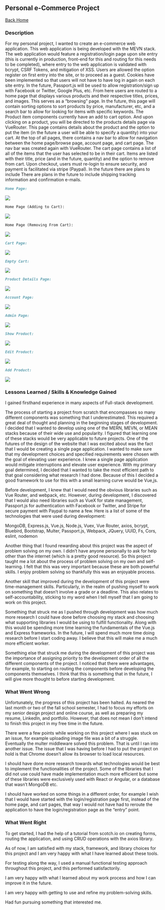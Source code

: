 ## Personal e-Commerce Project

[Back Home](README.md)

### Description

For my personal project, I wanted to create an e-commerce web application. This web application is being developed with the MEVN stack. The web application would feature a registration/login page upon site entry (this is currently in production, front-end for this and routing for this needs to be completed), where entry to the web application is validated with bcrypt, CSRF Tokens, and mitigation of XSS. Users are allowed the option register on first entry into the site, or to proceed as a guest. Cookies have been implemented so that users will not have to have log in again on each site entry. In the future, Passport.js will be used to allow registration/sign up with Facebook or Twitter, Google Plus, etc. From here users are routed to a home page that displays various products and their respective titles, prices, and images. This serves as a “browsing” page. In the future, this page will contain sorting options to sort products by price, manufacturer, etc, and a search bar to allow for looking for items with specific keywords. The Product item components currently have an add to cart option. And upon clicking on a product, you will be directed to the products details page via VueRouter. This page contains details about the product and the option to put the item (in the future a user will be able to specify a quantity) into your cart. At the top of all pages, there contains a nav bar to allow for navigation between the home page/browse page, account page, and cart page. The nav bar was created again with VueRouter. The cart page contains a list of all of the items that the user has selected to be in their cart. Items are listed with their title, price (and in the future, quantity) and the option to remove from cart. Upon checkout, users must re-login to ensure security, and payment is facilitated via stripe (Paypal). In the future there are plans to include There are plans in the future to include shipping tracking information and confirmation e-mails.

```markdown
Home Page:
```
![](MEVN_estore_pics/homepage.PNG)


```markdown
Home Page (Adding to Cart):
```
![](MEVN_estore_pics/homepage_addtocart.PNG)


```markdown
Home Page (Removing From Cart):
```
![](MEVN_estore_pics/homepage_removecart.PNG)


```markdown
Cart Page:
```
![](MEVN_estore_pics/cartpage.PNG)

```markdown
Empty Cart:
```
![](MEVN_estore_pics/emptycart.PNG)

```markdown
Product Details Page:
```
![](MEVN_estore_pics/product_details.PNG)


```markdown
Account Page:
```
![](MEVN_estore_pics/account.PNG)


```markdown
Admin Page:
```
![](MEVN_estore_pics/admin.PNG)


```markdown
Show Product:
```
![](MEVN_estore_pics/showproduct.PNG)

```markdown
Edit Product:
```
![](MEVN_estore_pics/editproduct.PNG)

```markdown
Add Product:
```
![](MEVN_estore_pics/addproduct.PNG)



### Lessons Learned / Skills & Knowledge Gained

I gained firsthand experience in many aspects of Full-stack development. 

The process of starting a project from scratch that encompasses so many different components was something that I underestimated. This required a great deal of thought and planning in the beginning stages of development. I decided that I wanted to develop using one of the MERN, MEVN, or MEAN stacks because of their wide use and popularity. I figured that learning one of these stacks would be very applicable to future projects. One of the futures of the design of the website that I was excited about was the fact that I would be creating a single page application. I wanted to make sure that my development choices and specified requirements were chosen with the goal of elevating user experience. I knew a single page application would mitigate interruptions and elevate user experience. With my primary goal determined, I decided that I wanted to take the most efficient path to that goal considering what research I had done. Because of this I decided a good framework to use for this with a small learning curve would be Vue,js.

Before development, I knew that I would need the obvious libraries such as Vue Router, and webpack, etc. However, during development, I discovered that I would also need libraries such as VueX for state management, Passport.js for authentication with Facebook or Twitter, and Stripe for secure payment with Paypal to name a few. Here is a list of some of the technologies that were used during development:

MongoDB, Express.js, Vue.js, Node.js, Vuex, Vue Router, axios, bcrypt, Bluebird, Bootstrap, Multer, Passport.js, Webpack, JQuery, UUID, Fs, Cors, eslint, nodemon

Another thing that I found rewarding about this project was the aspect of problem solving on my own. I didn’t have anyone personally to ask for help other than the internet (which is a pretty good resource). So this project taught me a lot about the process of problem solving on my own and self-learning. I felt that this was very important because these are both powerful skills. I enjoy problem solving so thankfully this was an enjoyable process.

Another skill that improved during the development of this project were time-management skills. Particularly, in the realm of pushing myself to work on something that doesn’t involve a grade or a deadline. This also relates to self-accountability, sticking to my word when I tell myself that I am going to work on this project.

Something that struck me as I pushed through development was how much more research I could have done before choosing my stack and choosing what supporting libraries I would be using to fulfill functionality. Along with this would be spending more time learning the fundamentals of the Vue.js and Express frameworks. In the future, I will spend much more time doing research before I start coding away. I believe that this will make me a much more efficient worker.

Something else that struck me during the development of this project was the importance of assigning priority to the development order of all the different components of the project. I noticed that there were advantages, for example, to starting on routing the components before developing the components themselves. I think that this is something that in the future, I will give more thought to before starting development.  


### What Went Wrong

Unfortunately, the progress of this project has been halted. As neared the last month or two of the fall school semester, I had to focus my efforts on my senior design project and online course, as well as preparing my resume, LinkedIn, and portfolio. However, that does not mean I don’t intend to finish this project in my free time in the future. 

There were a few points while working on this project where I was stuck on an issue, for example uploading image file was a bit of a struggle. Eventually the multer middleware solved this problem. That is until I ran into another issue. The issue that I was having before I had to put the project on hold is that Chrome doesn’t allow its browser to load local resources. 

I should have done more research towards what technologies would be best to implement the functionalities of the project. Some of the libraries that I did not use could have made implementation much more efficient but some of these libraries were exclusively used with React or Angular, or a database that wasn’t MongoDB etc.

I should have worked on some things in a different order, for example I wish that I would have started with the login/registration page first, instead of the home page, and cart pages, that way I would not have had to reroute the application to have the login/registration page as the “entry” point.


### What Went Right

To get started, I had the help of a tutorial from scotch.io on creating forms, routing the application, and using CRUD operations with the axios library. 

As of now, I am satisfied with my stack, framework, and library choices for this project and I am very happy with what I have learned about these tools.

For testing along the way, I used a manual functional testing approach throughout this project, and this performed satisfactorily.

I am very happy with what I learned about my work process and how I can improve it in the future.

I am very happy with getting to use and refine my problem-solving skills.

Had fun pursuing something that interested me.


